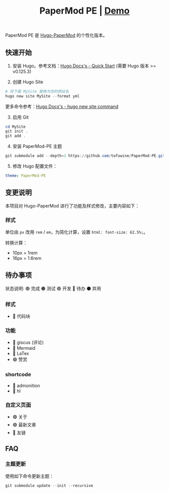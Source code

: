 <h1 align=center>PaperMod PE | <a href="https://tofuwine.github.io/" rel="nofollow">Demo</a></h1>

<br>

PaperMod PE 是 [Hugo-PaperMod](https://github.com/adityatelange/hugo-PaperMod) 的个性化版本。

## 快速开始

1. 安装 Hugo。参考文档：[Hugo Docs's - Quick Start](https://gohugo.io/getting-started/quick-start/)
   (需要 Hugo 版本 >= v0.125.3)

2. 创建 Hugo Site

```powershell
# 将下面 MySite 替换为你的网站名
hugo new site MySite --format yml
```

更多命令参考：[Hugo Docs's - hugo new site command](https://gohugo.io/commands/hugo_new_site/#synopsis)

3. 启用 Git

```powershell
cd MySite
git init .
git add .
```

4. 安装 PaperMod-PE 主题

```powershell
git submodule add --depth=1 https://github.com/tofuwine/PaperMod-PE.git themes/PaperMod-PE
```

5. 修改 Hugo 配置文件：

```yaml
theme: PaperMod-PE
```

## 变更说明

本项目对 Hugo-PaperMod 进行了功能及样式修改，主要内容如下：

### 样式

单位由 `px` 改用 `rem` / `em`，为简化计算，设置 `html: font-size: 62.5%;`。

转换计算：

- 10px = 1rem
- 16px = 1.6rem


## 待办事项

状态说明:
🟢 完成
🟠 测试
🟣 开发
🔵 待办
⚫ 弃用

### 样式

- 🔵 代码块

### 功能

- 🔵 giscus (评论)
- 🔵 Mermaid
- 🔵 LaTex
- 🟢 赞赏

### shortcode

- 🔵 admonition
- 🔵 hl

### 自定义页面

- 🟢 关于
- 🟢 最新文章
- 🔵 友链

## FAQ

### 主题更新

使用如下命令更新主题：

```powershell
git submodule update --init --recursive
```


